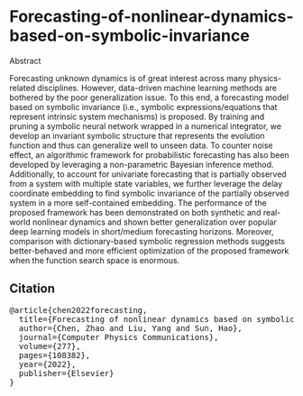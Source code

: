 # Forecasting-of-nonlinear-dynamics-based-on-symbolic-invariance
Abstract

Forecasting unknown dynamics is of great interest across many physics-related disciplines. However, data-driven machine learning methods are bothered by the poor generalization issue. To this end, a forecasting model based on symbolic invariance (i.e., symbolic expressions/equations that represent intrinsic system mechanisms) is proposed. By training and pruning a symbolic neural network wrapped in a numerical integrator, we develop an invariant symbolic structure that represents the evolution function and thus can generalize well to unseen data. To counter noise effect, an algorithmic framework for probabilistic forecasting has also been developed by leveraging a non-parametric Bayesian inference method. Additionally, to account for univariate forecasting that is partially observed from a system with multiple state variables, we further leverage the delay coordinate embedding to find symbolic invariance of the partially observed system in a more self-contained embedding. The performance of the proposed framework has been demonstrated on both synthetic and real-world nonlinear dynamics and shown better generalization over popular deep learning models in short/medium forecasting horizons. Moreover, comparison with dictionary-based symbolic regression methods suggests better-behaved and more efficient optimization of the proposed framework when the function search space is enormous.

## Citation
<pre>
@article{chen2022forecasting,
  title={Forecasting of nonlinear dynamics based on symbolic invariance},
  author={Chen, Zhao and Liu, Yang and Sun, Hao},
  journal={Computer Physics Communications},
  volume={277},
  pages={108382},
  year={2022},
  publisher={Elsevier}
}
</pre>
